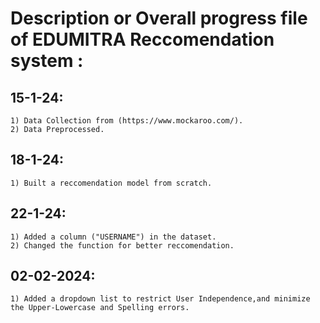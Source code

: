 # Description or Overall progress file of EDUMITRA Reccomendation system :

## 15-1-24: 

```
1) Data Collection from (https://www.mockaroo.com/).
2) Data Preprocessed.
```

## 18-1-24:

```
1) Built a reccomendation model from scratch.
```

## 22-1-24: 

```
1) Added a column ("USERNAME") in the dataset.
2) Changed the function for better reccomendation.
```
## 02-02-2024:

```
1) Added a dropdown list to restrict User Independence,and minimize the Upper-Lowercase and Spelling errors.
```
